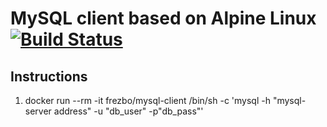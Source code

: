 # MySQL client based on Alpine Linux [![Build Status](https://travis-ci.org/frezbo/mysql-client.svg?branch=master)](https://travis-ci.org/frezbo/mysql-client)

## Instructions

1. docker run --rm -it frezbo/mysql-client /bin/sh -c 'mysql -h "mysql-server address" -u "db_user" -p"db_pass"' </br>